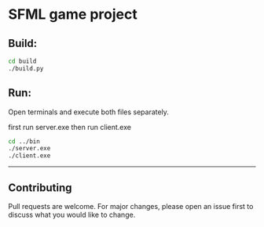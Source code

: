 # SFML game project

## Build:

```bash
cd build
./build.py
```


## Run:

Open terminals and execute both files separately.

first run server.exe
then run client.exe

```bash
cd ../bin
./server.exe
./client.exe
```

***

## Contributing
Pull requests are welcome. For major changes, please open an issue first to discuss what you would like to change.


    
